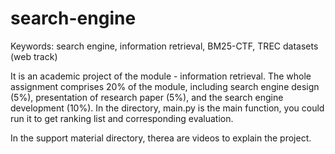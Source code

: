 # search-engine
Keywords: search engine, information retrieval, BM25-CTF, TREC datasets (web track)

It is an academic project of the module - information retrieval. The whole assignment comprises 20% of the module, including search engine design (5%), presentation of research paper (5%), and the search engine development (10%). In the directory, main.py is the main function, you could run it to get ranking list and corresponding evaluation.

In the support material directory, therea are videos to explain the project.

